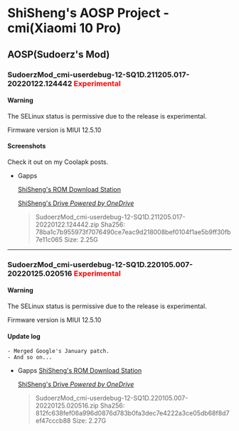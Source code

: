 # ShiSheng's AOSP Project - cmi(Xiaomi 10 Pro)

## AOSP(Sudoerz's Mod)

### SudoerzMod_cmi-userdebug-12-SQ1D.211205.017-20220122.124442 <font color=red>Experimental</font>

#### Warning

The SELinux status is permissive due to the release is experimental.

Firmware version is MIUI 12.5.10

#### Screenshots

Check it out on my Coolapk posts.

- Gapps

  [ShiSheng's ROM Download Station](http://106.55.51.231:53487/cmi-Mi10Pro/Experimental/20220122/SudoerzMod_cmi-userdebug-12-SQ1D.211205.017-20220122.124442.zip)

  [ShiSheng's Drive *Powered by OneDrive*](https://drive.shishengstore.com/Android/cmi-Mi10Pro/Experimental/20220122/SudoerzMod_cmi-userdebug-12-SQ1D.211205.017-20220122.124442.zip)
	
	> SudoerzMod_cmi-userdebug-12-SQ1D.211205.017-20220122.124442.zip
	> Sha256: 78ba1c7b955973f7076490ce7eac9d218008bef0104f1ae5b9ff30fb7e11c065
	> Size: 2.25G

---

### SudoerzMod_cmi-userdebug-12-SQ1D.220105.007-20220125.020516 <font color=red>Experimental</font>

#### Warning

The SELinux status is permissive due to the release is experimental.

Firmware version is MIUI 12.5.10

#### Update log

	- Merged Google's January patch.
	- And so on...

- Gapps
  [ShiSheng's ROM Download Station](http://106.55.51.231:53487/cmi-Mi10Pro/Experimental/20220125/SudoerzMod_cmi-userdebug-12-SQ1D.220105.007-20220125.020516.zip)

  [ShiSheng's Drive *Powered by OneDrive*](https://drive.shishengstore.com/Android/cmi-Mi10Pro/Experimental/20220125/SudoerzMod_cmi-userdebug-12-SQ1D.220105.007-20220125.020516.zip)
  
	> SudoerzMod_cmi-userdebug-12-SQ1D.220105.007-20220125.020516.zip
	> Sha256: 812fc638fef06a996d0876d783b0fa3dec7e4222a3ce05db68f8d7ef47cccb88
	> Size: 2.27G